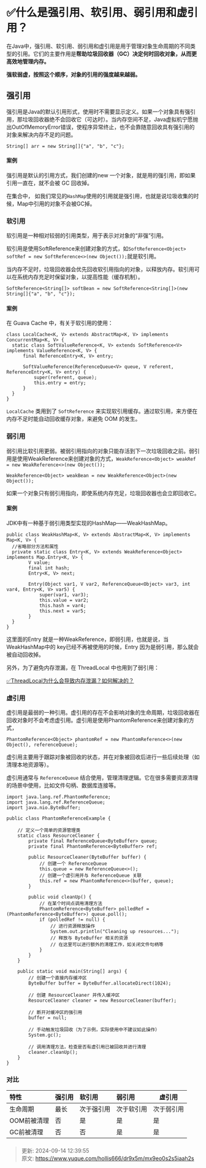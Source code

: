 # ✅什么是强引用、软引用、弱引用和虚引用？

在Java中，强引用、软引用、弱引用和虚引用是用于管理对象生命周期的不同类型的引用。它们的主要作用是**帮助垃圾回收器（GC）决定何时回收对象，从而更高效地管理内存。**



**强软弱虚，按照这个顺序，对象的引用的强度越来越弱。**

## 强引用
强引用是Java的默认引用形式，使用时不需要显示定义。如果一个对象具有强引用，那垃圾回收器绝不会回收它（可达时）。当内存空间不足，Java虚拟机宁愿抛出OutOfMemoryError错误，使程序异常终止，也不会靠随意回收具有强引用的对象来解决内存不足的问题。



```plain
String[] arr = new String[]{"a", "b", "c"};
```



#### 案例


强引用是默认的引用方式，我们创建的new 一个对象，就是用的强引用，即如果引用一直在，就不会被 GC 回收掉。



在集合中， 如我们常见的`HashMap`使用的引用就是强引用，也就是说垃圾收集的时候，Map中引用的对象不会被GC掉。



### 软引用
软引用是一种相对较弱的引用类型，用于表示对对象的“非强”引用。



软引用是使用SoftReference来创建对象的方式，如`SoftReference<Object> softRef = new SoftReference<>(new Object());`就是软引用。



当内存不足时，垃圾回收器会优先回收软引用指向的对象，以释放内存。软引用可以在系统内存充足时保留对象，以提高性能（缓存机制）。  


```plain
SoftReference<String[]> softBean = new SoftReference<String[]>(new String[]{"a", "b", "c"});
```

#### 案例


在 Guava Cache 中，有关于软引用的使用：



```plain
class LocalCache<K, V> extends AbstractMap<K, V> implements ConcurrentMap<K, V> {
  static class SoftValueReference<K, V> extends SoftReference<V> implements ValueReference<K, V> {
      final ReferenceEntry<K, V> entry;
  
      SoftValueReference(ReferenceQueue<V> queue, V referent, ReferenceEntry<K, V> entry) {
          super(referent, queue);
          this.entry = entry;
      }
  }
}
```



`LocalCache` 类用到了 `SoftReference` 来实现软引用缓存。通过软引用，来方便在内存不足时能自动回收缓存对象，来避免 OOM 的发生。

### 弱引用


弱引用比软引用更弱。被弱引用指向的对象只能存活到下一次垃圾回收之前。弱引用是使用WeakReference来创建对象的方式，`WeakReference<Object> weakRef = new WeakReference<>(new Object());`



```plain
WeakReference<Object> weakBean = new WeakReference<Object>(new Object());
```



如果一个对象只有弱引用指向，即使系统内存充足，垃圾回收器也会立即回收它。



#### 案例


JDK中有一种基于弱引用类型实现的HashMap——WeakHashMap。



```plain
public class WeakHashMap<K, V> extends AbstractMap<K, V> implements Map<K, V> {
  //省略部分方法和属性
  private static class Entry<K, V> extends WeakReference<Object> implements Map.Entry<K, V> {
        V value;
        final int hash;
        Entry<K, V> next;

        Entry(Object var1, V var2, ReferenceQueue<Object> var3, int var4, Entry<K, V> var5) {
            super(var1, var3);
            this.value = var2;
            this.hash = var4;
            this.next = var5;
        }
  }
}
```



这里面的Entry 就是一种WeakReference，即弱引用，也就是说，当WeakHashMap中的 key已经不再被使用的时候，Entry 因为是弱引用，那么就会被自动回收掉。



另外，为了避免内存泄漏，在 ThreadLocal 中也用到了弱引用：



[✅ThreadLocal为什么会导致内存泄漏？如何解决的？](https://www.yuque.com/hollis666/dr9x5m/bueq7weva8ha9f1p#va4DK)



### **虚引用**


虚引用是最弱的一种引用。虚引用的存在不会影响对象的生命周期，垃圾回收器在回收对象时不会考虑虚引用。虚引用是使用PhantomReference来创建对象的方式，



```plain
PhantomReference<Object> phantomRef = new PhantomReference<>(new Object(), referenceQueue);
```



虚引用主要用于跟踪对象被回收的状态，并在对象被回收后进行一些后续处理（如清理本地资源等）。



虚引用通常与 `ReferenceQueue` 结合使用，管理清理逻辑。它在很多需要资源清理的场景中使用，比如文件句柄、数据库连接等。



```plain
import java.lang.ref.PhantomReference;
import java.lang.ref.ReferenceQueue;
import java.nio.ByteBuffer;

public class PhantomReferenceExample {
    
    // 定义一个简单的资源管理类
    static class ResourceCleaner {
        private final ReferenceQueue<ByteBuffer> queue;
        private final PhantomReference<ByteBuffer> ref;

        public ResourceCleaner(ByteBuffer buffer) {
            // 创建一个 ReferenceQueue
            this.queue = new ReferenceQueue<>();
            // 创建一个虚引用并与 ReferenceQueue 关联
            this.ref = new PhantomReference<>(buffer, queue);
        }

        public void cleanUp() {
            // 在某个时间点调用清理方法
            PhantomReference<ByteBuffer> polledRef = (PhantomReference<ByteBuffer>) queue.poll();
            if (polledRef != null) {
                // 进行资源释放操作
                System.out.println("Cleaning up resources...");
                // 释放与 ByteBuffer 相关的资源
                // 在这里可以进行额外的清理工作，如关闭文件句柄等
            }
        }
    }

    public static void main(String[] args) {
        // 创建一个直接内存缓冲区
        ByteBuffer buffer = ByteBuffer.allocateDirect(1024);
        
        // 创建 ResourceCleaner 并传入缓冲区
        ResourceCleaner cleaner = new ResourceCleaner(buffer);
        
        // 断开对缓冲区的强引用
        buffer = null;
        
        // 手动触发垃圾回收（为了示例，实际使用中不建议如此操作）
        System.gc();
        
        // 调用清理方法，检查是否有虚引用已被回收并进行清理
        cleaner.cleanUp();
    }
}

```

### 对比  

| **<font style="color:rgb(18, 18, 18);">特性</font>** | **<font style="color:rgb(18, 18, 18);">强引用</font>** | **<font style="color:rgb(18, 18, 18);">软引用</font>** | **<font style="color:rgb(18, 18, 18);">弱引用</font>** | **<font style="color:rgb(18, 18, 18);">虚引用</font>** |
| :--- | :--- | :--- | :--- | --- |
| <font style="color:rgb(18, 18, 18);">生命周期</font> | <font style="color:rgb(18, 18, 18);">最长</font> | <font style="color:rgb(18, 18, 18);">次于强引用</font> | <font style="color:rgb(18, 18, 18);">次于软引用</font> | 次于弱引用 |
| <font style="color:rgb(18, 18, 18);">OOM前被清理</font> | <font style="color:rgb(18, 18, 18);">否</font> | <font style="color:rgb(18, 18, 18);">是</font> | <font style="color:rgb(18, 18, 18);">是</font> | 是 |
| <font style="color:rgb(18, 18, 18);">GC前被清理</font> | <font style="color:rgb(18, 18, 18);">否</font> | <font style="color:rgb(18, 18, 18);">否</font> | <font style="color:rgb(18, 18, 18);">是</font> | 是 |




### 


> 更新: 2024-09-14 12:39:55  
> 原文: <https://www.yuque.com/hollis666/dr9x5m/mx9eo0s2s5iaah2s>